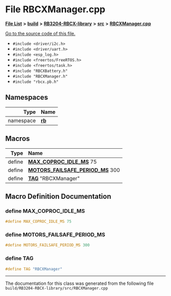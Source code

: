 
# File RBCXManager.cpp


[**File List**](files.md) **>** [**build**](dir_4fef79e7177ba769987a8da36c892c5f.md) **>** [**RB3204-RBCX-library**](dir_6e2f6bf38ad600996f360c484704d30b.md) **>** [**src**](dir_2fb57cfb6554052417264f60890e0af6.md) **>** [**RBCXManager.cpp**](_r_b_c_x_manager_8cpp.md)

[Go to the source code of this file.](_r_b_c_x_manager_8cpp_source.md)



* `#include <driver/i2c.h>`
* `#include <driver/uart.h>`
* `#include <esp_log.h>`
* `#include <freertos/FreeRTOS.h>`
* `#include <freertos/task.h>`
* `#include "RBCXBattery.h"`
* `#include "RBCXManager.h"`
* `#include "rbcx.pb.h"`









## Namespaces

| Type | Name |
| ---: | :--- |
| namespace | [**rb**](namespacerb.md) <br> |













## Macros

| Type | Name |
| ---: | :--- |
| define  | [**MAX\_COPROC\_IDLE\_MS**](_r_b_c_x_manager_8cpp.md#define-max-coproc-idle-ms)  75<br> |
| define  | [**MOTORS\_FAILSAFE\_PERIOD\_MS**](_r_b_c_x_manager_8cpp.md#define-motors-failsafe-period-ms)  300<br> |
| define  | [**TAG**](_r_b_c_x_manager_8cpp.md#define-tag)  "RBCXManager"<br> |

## Macro Definition Documentation



### define MAX\_COPROC\_IDLE\_MS 


```cpp
#define MAX_COPROC_IDLE_MS 75
```



### define MOTORS\_FAILSAFE\_PERIOD\_MS 


```cpp
#define MOTORS_FAILSAFE_PERIOD_MS 300
```



### define TAG 


```cpp
#define TAG "RBCXManager"
```



------------------------------
The documentation for this class was generated from the following file `build/RB3204-RBCX-library/src/RBCXManager.cpp`